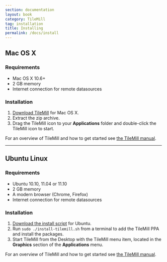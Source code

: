 ```yaml
---
section: documentation
layout: book
category: TileMill
tag: installation
title: Installing
permalink: /docs/install
---
```

## Mac OS X
### Requirements
<ul class='checklist'>
  <li class='check'>Mac OS X 10.6+</li>
  <li class='check'>2 GB memory</li>
  <li class='check'>Internet connection for remote datasources</li>
</ul>

### Installation

1. [Download TileMill]({{site.categories.homepage[0].platforms[0].url}}) for Mac OS X.
2. Extract the zip archive.
3. Drag the TileMill icon to your **Applications** folder and double-click the TileMill icon to start.

For an overview of TileMill and how to get started see [the TileMill manual](http://mapbox.com/tilemill/docs/manual/).

------

## Ubuntu Linux
### Requirements
<ul class='checklist'>
  <li class='check'>Ubuntu 10.10, 11.04 or 11.10</li>
  <li class='check'>2 GB memory</li>
  <li class='check'>A modern browser (Chrome, Firefox)</li>
  <li class='check'>Internet connection for remote datasources</li>
</ul>

### Installation
1. [Download the install script]({{site.categories.homepage[0].platforms[1].url}}) for Ubuntu.
2. Run `sudo ./install-tilemill.sh` from a terminal to add the TileMill PPA and install the packages.
3. Start TileMill from the Desktop with the TileMill menu item, located in the **Graphics** section of the **Applications** menu.

For an overview of TileMill and how to get started see [the TileMill manual](http://mapbox.com/tilemill/docs/manual/).

